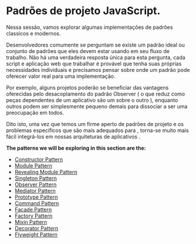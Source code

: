 # Padrões de projeto JavaScript.

Nessa sessão, vamos explorar algumas implementações de padrões classicos e modernos.

Desenvolvedores comumente se perguntam se existe um padrão ideal ou conjunto de padrões que eles devem estar usando em seu fluxo de trabalho. Não há uma verdadeira resposta única para esta pergunta, cada script e aplicação web que trabalhar é provável que tenha suas próprias necessidades individuais e precisamos pensar sobre onde um padrão pode oferecer valor real para uma implementação.

Por exemplo, alguns projetos poderão se beneficiar das vantagens oferecidas pelo desacoplamento do padrão Observer ( o que reduz como peças dependentes de um aplicativo são um sobre o outro ), enquanto outros podem ser simplesmente pequeno demais para dissociar a ser uma preocupação em todos.

Dito isto, uma vez que temos um firme aperto de padrões de projeto e os problemas específicos que são mais adequados para , torna-se muito mais fácil integrá-los em nossas arquiteturas de aplicativos .

**The patterns we will be exploring in this section are the:**
<ul>
<li><a href="./patterns/constructorpatternjavascript.md">Constructor Pattern</a></li>
<li><a href="./patterns/modulepatternjavascript.md">Module Pattern</a></li>
<li><a href="./patterns/revealingmodulepatternjavascript.md">Revealing Module Pattern</a></li>
<li><a href="./patterns/singletonpatternjavascript.md">Singleton Pattern</a></li>
<li><a href="./patterns/">Observer Pattern</a></li>
<li><a href="./patterns/">Mediator Pattern</a></li>
<li><a href="./patterns/">Prototype Pattern</a></li>
<li><a href="./patterns/">Command Pattern</a></li>
<li><a href="./patterns/">Facade Pattern</a></li>
<li><a href="./patterns/">Factory Pattern</a></li>
<li><a href="./patterns/">Mixin Pattern</a></li>
<li><a href="./patterns/">Decorator Pattern</a></li>
<li><a href="./patterns/">Flyweight Pattern</a></li>
</ul>
